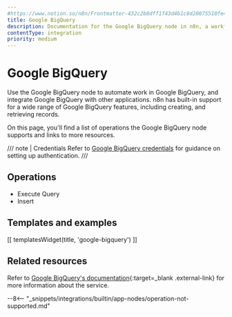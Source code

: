 ```yaml
---
#https://www.notion.so/n8n/Frontmatter-432c2b8dff1f43d4b1c8d20075510fe4
title: Google BigQuery
description: Documentation for the Google BigQuery node in n8n, a workflow automation platform. Includes details of operations and configuration, and links to examples and credentials information.
contentType: integration
priority: medium
---
```


# Google BigQuery

Use the Google BigQuery node to automate work in Google BigQuery, and integrate Google BigQuery with other applications. n8n has built-in support for a wide range of Google BigQuery features, including creating, and retrieving records.

On this page, you'll find a list of operations the Google BigQuery node supports and links to more resources.

/// note | Credentials
Refer to [Google BigQuery credentials](/integrations/builtin/credentials/google/) for guidance on setting up authentication. 
///

## Operations

- Execute Query
- Insert

## Templates and examples

<!-- see https://www.notion.so/n8n/Pull-in-templates-for-the-integrations-pages-37c716837b804d30a33b47475f6e3780 -->
[[ templatesWidget(title, 'google-bigquery') ]]

## Related resources

Refer to [Google BigQuery's documentation](https://cloud.google.com/bigquery/docs/reference/rest){:target=_blank .external-link} for more information about the service.

--8<-- "_snippets/integrations/builtin/app-nodes/operation-not-supported.md"
